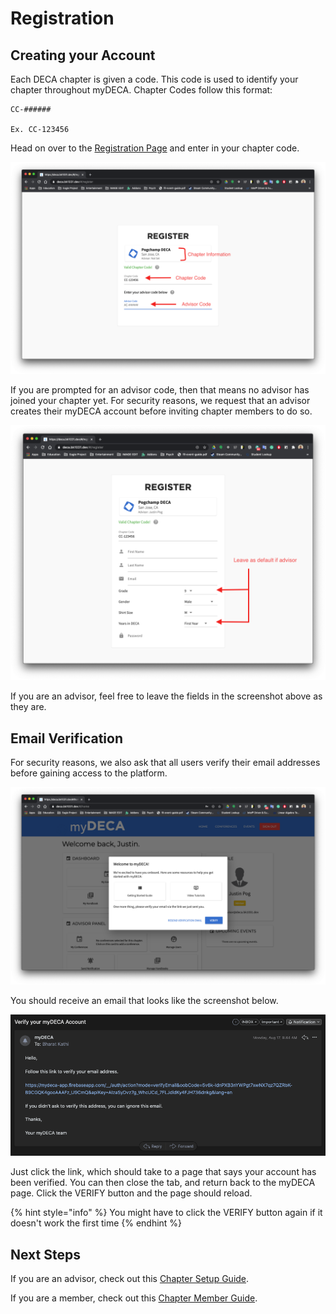 # Registration

## Creating your Account

Each DECA chapter is given a code. This code is used to identify your chapter throughout myDECA. Chapter Codes follow this format:

```text
CC-######

Ex. CC-123456
```

Head on over to the [Registration Page](https://deca.bk1031.dev/#/register) and enter in your chapter code.

![](../.gitbook/assets/screenshot1.png)

If you are prompted for an advisor code, then that means no advisor has joined your chapter yet. For security reasons, we request that an advisor creates their myDECA account before inviting chapter members to do so.

![](../.gitbook/assets/screenshot2.png)

If you are an advisor, feel free to leave the fields in the screenshot above as they are.

## Email Verification

For security reasons, we also ask that all users verify their email addresses before gaining access to the platform.

![](../.gitbook/assets/screenshot3.png)

You should receive an email that looks like the screenshot below.

![](../.gitbook/assets/screenshot4.png)

Just click the link, which should take to a page that says your account has been verified. You can then close the tab, and return back to the myDECA page. Click the VERIFY button and the page should reload.

{% hint style="info" %}
You might have to click the VERIFY button again if it doesn't work the first time
{% endhint %}

## Next Steps

If you are an advisor, check out this [Chapter Setup Guide]().

If you are a member, check out this [Chapter Member Guide]().

